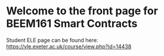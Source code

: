 # Welcome to the front page for BEEM161 Smart Contracts

Student ELE page can be found here: https://vle.exeter.ac.uk/course/view.php?id=14438 



